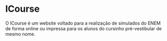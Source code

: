 # ICourse

O ICourse é um website voltado para a realização de simulados do ENEM de forma online ou impressa para os alunos do cursinho pré-vestibular de mesmo nome.
